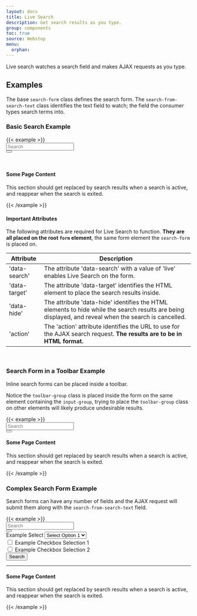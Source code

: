 ```yaml
---
layout: docs
title: Live Search
description: Get search results as you type.
group: components
toc: true
source: Webstop
menu:
  orphan:
---
```


  

Live search watches a search field and makes AJAX requests as you type.

## Examples

The base `search-form` class defines the search form. The `search-from-search-text` class identifies the 
text field to watch; the field the consumer types search terms into.

### Basic Search Example

<div class="toolbar-detached">
{{< example >}}
<form class="search-form" action="/ajax/search_results/" method="post" data-search="live" data-target="#search-results" data-hide=".search-hidden">
  <div class="input-group">
    <input class="search-from-search-text form-control" type="text" name="search" placeholder="Search" aria-label="Enter text to search for.">
    <a href="#" class="search-form-clear icon-cancel-circle-solid" aria-label="Clear Search"></a>
    <div class="input-group-append">
      <button class="search-from-submit btn btn-primary" type="submit" aria-label="Submit Search">
        <i class="fas fa-search"></i>
      </button>
    </div>
  </div>
</form>

<br>
<section id="search-results"></section>
<section class="search-hidden">
  <h4>Some Page Content</h4>
  <p>This section should get replaced by search results when a search is active, and reappear when the search is exited.</p>
</section>

{{< /example >}}
</div>

#### Important Attributes

The following attributes are required for Live Search to function. **They are all placed on the root `form` element**, 
the same form element the `search-form` is placed on.

| Attribute | Description |
| --- | ----------- |
| 'data-search'  | The attribute 'data-search' with a value of 'live' enables Live Search on the form. |
| 'data-target' | The attribute 'data-target' identifies the HTML element to place the search results inside. |
| 'data-hide' | The attribute 'data-hide' identifies the HTML elements to hide while the search results are being displayed, and reveal when the search is cancelled. |
| 'action' | The 'action' attribute identifies the URL to use for the AJAX search request. **The results are to be in HTML format.** |


<br>

### Search Form in a Toolbar Example

Inline search forms can be placed inside a toolbar. 

Notice the `toolbar-group` class is placed inside the form on the same element containing the `input-group`, trying to 
place the `toolbar-group` class on other elements will likely produce undesirable results.

<div class="toolbar-detached">
{{< example >}}
<nav class="toolbar">
  <form class="search-form" action="/ajax/search_results" method="post" data-search="live" data-target="#search-results-toolbar" data-hide=".search-hidden-toolbar">
    <div class="toolbar-group input-group">
      <input class="search-from-search-text form-control" type="text" name="search" placeholder="Search" aria-label="Enter text to search for.">
      <a href="#" class="search-form-clear icon-cancel-circle-solid" aria-label="Clear Search"></a>
      <div class="input-group-append">
        <button class="search-from-submit btn btn-primary" type="submit" aria-label="Submit Search">
          <i class="fas fa-search"></i>
        </button>
      </div>
    </div>
  </form>
</nav>

<section id="search-results-toolbar"></section>
<section class="search-hidden-toolbar">
  <h4>Some Page Content</h4>
  <p>This section should get replaced by search results when a search is active, and reappear when the search is exited.</p>
</section>
{{< /example >}}
</div> 


### Complex Search Form Example

Search forms can have any number of fields and the AJAX request will submit them along with the 
`search-from-search-text` field.

<div class="toolbar-detached">
{{< example >}}
<form class="search-form" action="/ajax/search_results" method="post" data-search="live" data-target="#search-results-complex" data-hide=".search-hidden-complex">
  <div class="form-group">
    <div class="input-group">
      <input class="search-from-search-text form-control" type="text" name="search" placeholder="Search" aria-label="Enter text to search for.">
      <a href="#" class="search-form-clear icon-cancel-circle-solid" aria-label="Clear Search"></a>
      <div class="input-group-append">
        <button class="search-from-submit btn btn-primary" type="submit" aria-label="Submit Search">
         <i class="fas fa-search"></i>
        </button>
      </div>
    </div>
  </div>

  <input type="hidden" name="date" value="2018-12-25">

  <div class="form-group">
    <label for="select-1">Example Select</label>
    <select class="form-control" name="select-1" id="select-1">
      <option>Select Option 1</option>
      <option>Select Option 2</option>
      <option>Select Option 3</option>
      <option>Select Option 4</option>
      <option>Select Option 5</option>
    </select>
  </div>

  <div class="form-check">
    <input class="form-check-input" type="checkbox" value="Checkbox Selection 1" name="checkbox-1" id="checkbox-1">
    <label class="form-check-label" for="checkbox-1">
      Example Checkbox Selection 1
    </label>
  </div>
  <div class="form-check">
    <input class="form-check-input" type="checkbox" value="Checkbox Selection 2" name="checkbox-2" id="checkbox-2">
    <label class="form-check-label" for="checkbox-2">
      Example Checkbox Selection 2
    </label>
  </div>
  <button class="btn btn-primary mt-2">Search</button>
</form>

<hr>
<section id="search-results-complex"></section>
<section class="search-hidden-complex">
  <h4>Some Page Content</h4>
  <p>This section should get replaced by search results when a search is active, and reappear when the search is exited.</p>
</section>
{{< /example >}}
</div>


